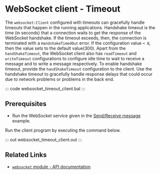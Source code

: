 # WebSocket client - Timeout

The `websocket:Client` configured with timeouts can gracefully handle timeouts that happen in the running applications. Handshake timeout is the time (in seconds) that a connection waits to get the response of the WebSocket handshake. If the timeout exceeds, then, the connection is terminated with a `HandshakeTimedOut` error. If the configuration value `< 0`, then the value sets to the default value(300). Apart from the `handShakeTimeout`, the WebSocket client also has `readTimeout` and `writeTimeout` configurations to configure idle time to wait to receive a message and to write a message respectively. To enable handshake timeout, provide the `handShakeTimeout` configuration to the client. Use the handshake timeout to gracefully handle response delays that could occur due to network problems or problems in the back end.

::: code websocket_timeout_client.bal :::

## Prerequisites
- Run the WebSocket service given in the [Send/Receive message](/learn/by-example/websocket-basic-sample/) example.

Run the client program by executing the command below.

::: out websocket_timeout_client.out :::

## Related Links
- [`websocket` module - API documentation](https://lib.ballerina.io/ballerina/websocket/latest)
